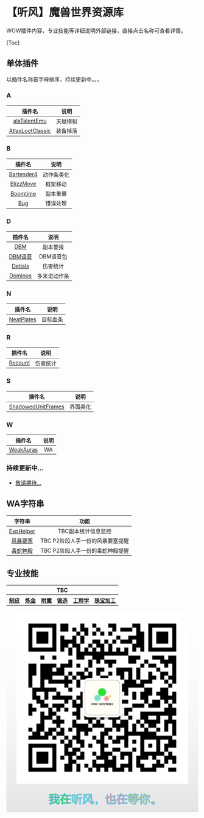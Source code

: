 # 【听风】魔兽世界资源库

WOW插件内容，专业技能等详细说明外部链接，直接点击名称可查看详情。

[Toc]

## 单体插件

以插件名称首字母排序，持续更新中。。。


### A


|插件名|说明|
|:-:|:-:|
|[alaTalentEmu](https://mp.weixin.qq.com/s?__biz=MzI2ODM4MTE3OA==&mid=2247483944&idx=1&sn=78dbe6a474db266b639a05463f6546a8&chksm=eaf13cbddd86b5ab54187d3ad23e219b543f303858b033866ecb8cd6eb6cd860376639190107&token=917650031&lang=zh_CN#rd)|天赋模拟|
|[AtlasLootClassic](https://mp.weixin.qq.com/s?__biz=MzI2ODM4MTE3OA==&mid=2247483891&idx=1&sn=8250d547841e62f035f9e7457fbac0d3&chksm=eaf13f66dd86b670715c6eb5473bcdfacf84e0891fb409432a3b252bd93033fbff68b8bbcd5d&token=917650031&lang=zh_CN#rd)|装备掉落|


### B

|插件名|说明|
|:-:|:-:|
|[Bartender4](https://mp.weixin.qq.com/s?__biz=MzI2ODM4MTE3OA==&mid=2247483718&idx=1&sn=3074d1ed071ba6336995ed859e3a88d8&chksm=eaf13fd3dd86b6c545056587cb645f703c706491fc095633048651cc23e984fcf4c4dce10d2f&token=917650031&lang=zh_CN#rd)|动作条美化|
|[BlizzMove](https://mp.weixin.qq.com/s?__biz=MzI2ODM4MTE3OA==&mid=2247483908&idx=1&sn=d71b9a4e9bd4d8893ed9270af2e278c4&chksm=eaf13c91dd86b5873b92e366c7c9610db5f947b216d721928672accd4e8da5d4544e174b872c&token=917650031&lang=zh_CN#rd)|框架移动|
|[Boomtime](https://mp.weixin.qq.com/s?__biz=MzI2ODM4MTE3OA==&mid=2247484696&idx=1&sn=8ff742d2cc26d528a140feb6d06a05f1&chksm=eaf13b8ddd86b29bbe0dc6ccd651664c18355f2f3a63871e5041f57e5f8dac50cf26ae1979e7&token=917650031&lang=zh_CN#rd)|副本重置|
|[Bug](https://mp.weixin.qq.com/s?__biz=MzI2ODM4MTE3OA==&mid=2247483982&idx=1&sn=e08d692ec06067aea94b60fee7f0cfe5&chksm=eaf13cdbdd86b5cd78cc4a5f1a390c5d666de335844766e2637d605ecfdb91551e69211fb9cf&token=917650031&lang=zh_CN#rd)|错误处理|


### D

|插件名|说明|
|:-:|:-:|
|[DBM](https://mp.weixin.qq.com/s?__biz=MzI2ODM4MTE3OA==&mid=2247484671&idx=1&sn=457f6b5fa215a22de79bb67039926f9a&chksm=eaf13a6add86b37c891080c1ac4ff9206c5b76047d8689aa10264191d3bd2679b38befab135a&token=917650031&lang=zh_CN#rd)|副本警报|
|[DBM语音](https://mp.weixin.qq.com/s?__biz=MzI2ODM4MTE3OA==&mid=2247484556&idx=1&sn=1aa51d880a0b4989b81dbb6807b2412f&chksm=eaf13a19dd86b30fdbaf35a615910136f15afcac8ef14c2fd0141e5e51b5734a9577c4235410&token=917650031&lang=zh_CN#rd)|DBM语音包|
|[Detials](https://mp.weixin.qq.com/s?__biz=MzI2ODM4MTE3OA==&mid=2247484553&idx=1&sn=02dedf77d8c7a9642730f9b3197dfae3&chksm=eaf13a1cdd86b30a27770aa2d481deace45dfcb812c3e62d0286ec963b2e224eb22864d007e2&token=917650031&lang=zh_CN#rd)|伤害统计|
|[Dominos](https://mp.weixin.qq.com/s?__biz=MzI2ODM4MTE3OA==&mid=2247484643&idx=1&sn=8ab294cc8e74e5e6ce0dd0cc6012c016&chksm=eaf13a76dd86b3608ab926a7965c7c0c60271d47b2a5f2ee20c5f76b85ee0d3b1d55e628b761&token=917650031&lang=zh_CN#rd)|多米诺动作条|

### N

|插件名|说明|
|:-:|:-:|
|[NeatPlates](https://mp.weixin.qq.com/s?__biz=MzI2ODM4MTE3OA==&mid=2247484066&idx=1&sn=261700b5e667f95725de779618f302cb&chksm=eaf13c37dd86b521f2363c41b77ffd5eb803f7ee810c30a241780d5dcbd6ff929df15d605262&token=917650031&lang=zh_CN#rd)|目标血条|

### R

|插件名|说明|
|:-:|:-:|
|[Recount](https://mp.weixin.qq.com/s?__biz=MzI2ODM4MTE3OA==&mid=2247483965&idx=1&sn=5adc5e2e2623c85e596575f6c8a66cdf&chksm=eaf13ca8dd86b5bebe762f9d5b8ea7e5b0604f0e7e1cc4012d0bcd46e5666f5f6d55472b2304&token=917650031&lang=zh_CN#rd)|伤害统计|


### S

|插件名|说明|
|:-:|:-:|
|[ShadowedUnitFrames](https://mp.weixin.qq.com/s?__biz=MzI2ODM4MTE3OA==&mid=2247483872&idx=1&sn=34556b9ad0920698eb80e37a6e8e9b4a&chksm=eaf13f75dd86b663aac238e6aac5c4933908e32a46eda97b62aef940d31aaf8a0338a743f101&token=917650031&lang=zh_CN#rd)|界面美化|

### W

|插件名|说明|
|:-:|:-:|
|[WeakAuras](https://mp.weixin.qq.com/s?__biz=MzI2ODM4MTE3OA==&mid=2247484593&idx=1&sn=55e8191672a9deb673e9e58b911efec6&chksm=eaf13a24dd86b33238e126a52a0b8c06646f2131b51d081f08bbaa692a0cc708ebbb6b7f4802&token=917650031&lang=zh_CN#rd)|WA|



### 持续更新中...

- [敬请期待...](./addons/forward.md)


## WA字符串

|字符串|功能|
|:-:|:-:|
|[ExpHelper](https://mp.weixin.qq.com/s?__biz=MzI2ODM4MTE3OA==&mid=2247484696&idx=2&sn=d5d29a99587645aacef9e1ed9f18d3b9&chksm=eaf13b8ddd86b29b2d70c7f84ec149e17d909a1775f1f62b69826a4a1350f6d16cc4e0a50a05&token=371227762&lang=zh_CN#rd)|TBC副本统计信息监控|
|[风暴要塞](https://mp.weixin.qq.com/s?__biz=MzIyMDQ4NDIzNw==&mid=2247484249&idx=3&sn=876e8701c65fec934094e1cf8211b3df&chksm=97ca04bba0bd8dad030728ce7f5394de58f83577f4b6c5eaa8f7416933738b512fd1569a22b3&token=1580285847&lang=zh_CN#rd)|TBC P2阶段人手一份的风暴要塞提醒|
|[毒蛇神殿](https://mp.weixin.qq.com/s?__biz=MzIyMDQ4NDIzNw==&mid=2247484249&idx=2&sn=55b329809176fc82222635b53390af5f&chksm=97ca04bba0bd8dadc14ddcb8f32a0e6f94213b3eeaf06f84ff0f7d497e3e99f206261906de2d&token=1580285847&lang=zh_CN#rd)|TBC P2阶段人手一份的毒蛇神殿提醒|

## 专业技能


<table>
    <!-- <style>
    table th:first-of-type {
        width: 10%;
    }
    table th:nth-of-type(2) {
        width: 10%;
    }
    </style> -->
    <tbody>
        <tr>
            <th style='text-align:center;' colspan=6>TBC</th>
        </tr>
        <tr>
            <th><a href='https://github.com/usiege/publisher/blob/main/skill/leather.md'>制皮</a></th>
            <th><a href='https://github.com/usiege/publisher/blob/main/skill/alchemy.md'>炼金</a></th>
            <th><a href='https://github.com/usiege/publisher/blob/main/skill/enchantment.md'>附魔</a></th>
            <th><a href='https://github.com/usiege/publisher/blob/main/skill/forging.md'>锻造</a></th>
            <th><a href='https://github.com/usiege/publisher/blob/main/skill/engineering.md'>工程学</a></th>
            <th><a href='https://github.com/usiege/publisher/blob/main/skill/jewelcrafting.md'>珠宝加工</a></th>
        </tr>
    </tbody>
</table>


![wechat](./wechat.png)